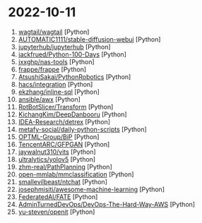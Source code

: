 # 2022-10-11

1. [wagtail/wagtail](https://github.com/wagtail/wagtail "A Django content management system focused on flexibility and user experience") [Python]
2. [AUTOMATIC1111/stable-diffusion-webui](https://github.com/AUTOMATIC1111/stable-diffusion-webui "Stable Diffusion web UI") [Python]
3. [jupyterhub/jupyterhub](https://github.com/jupyterhub/jupyterhub "Multi-user server for Jupyter notebooks") [Python]
4. [jackfrued/Python-100-Days](https://github.com/jackfrued/Python-100-Days "Python - 100天从新手到大师") [Python]
5. [jxxghp/nas-tools](https://github.com/jxxghp/nas-tools "NAS媒体库资源归集、整理自动化工具") [Python]
6. [frappe/frappe](https://github.com/frappe/frappe "Low code web framework for real world applications, in Python and Javascript") [Python]
7. [AtsushiSakai/PythonRobotics](https://github.com/AtsushiSakai/PythonRobotics "Python sample codes for robotics algorithms.") [Python]
8. [hacs/integration](https://github.com/hacs/integration "HACS gives you a powerful UI to handle downloads of all your custom needs.") [Python]
9. [ekzhang/inline-sql](https://github.com/ekzhang/inline-sql "🪄 Inline SQL in any Python program") [Python]
10. [ansible/awx](https://github.com/ansible/awx "AWX Project") [Python]
11. [RotBotSlicer/Transform](https://github.com/RotBotSlicer/Transform "Algorithm for 3D printer with new kinematics") [Python]
12. [KichangKim/DeepDanbooru](https://github.com/KichangKim/DeepDanbooru "AI based multi-label girl image classification system, implemented by using TensorFlow.") [Python]
13. [IDEA-Research/detrex](https://github.com/IDEA-Research/detrex "IDEA Open Source Toolbox for Transformer Based Object Detection Algorithms") [Python]
14. [metafy-social/daily-python-scripts](https://github.com/metafy-social/daily-python-scripts "A repository of python scripts that come in handy in automating day-to-day tasks") [Python]
15. [OPTML-Group/BiP](https://github.com/OPTML-Group/BiP "[NeurIPS22] Advancing Model Pruning via Bi-level Optimization by Yihua Zhang*, Yuguang Yao*, Parikshit Ram, Pu Zhao, Tianlong Chen, Mingyi Hong, Yanzhi Wang, and Sijia Liu") [Python]
16. [TencentARC/GFPGAN](https://github.com/TencentARC/GFPGAN "GFPGAN aims at developing Practical Algorithms for Real-world Face Restoration.") [Python]
17. [jaywalnut310/vits](https://github.com/jaywalnut310/vits "VITS: Conditional Variational Autoencoder with Adversarial Learning for End-to-End Text-to-Speech") [Python]
18. [ultralytics/yolov5](https://github.com/ultralytics/yolov5 "YOLOv5 🚀 in PyTorch > ONNX > CoreML > TFLite") [Python]
19. [zhm-real/PathPlanning](https://github.com/zhm-real/PathPlanning "Common used path planning algorithms with animations.") [Python]
20. [open-mmlab/mmclassification](https://github.com/open-mmlab/mmclassification "OpenMMLab Image Classification Toolbox and Benchmark") [Python]
21. [smallevilbeast/ntchat](https://github.com/smallevilbeast/ntchat "微信SDK, Python微信机器人SDK, Python微信WebApi接口") [Python]
22. [josephmisiti/awesome-machine-learning](https://github.com/josephmisiti/awesome-machine-learning "A curated list of awesome Machine Learning frameworks, libraries and software.") [Python]
23. [FederatedAI/FATE](https://github.com/FederatedAI/FATE "An Industrial Grade Federated Learning Framework") [Python]
24. [AdminTurnedDevOps/DevOps-The-Hard-Way-AWS](https://github.com/AdminTurnedDevOps/DevOps-The-Hard-Way-AWS "This repository contains free labs for setting up an entire workflow and DevOps environment from a real-world perspective in AWS") [Python]
25. [yu-steven/openit](https://github.com/yu-steven/openit "致力于打造免费无感的翻墙环境") [Python]
